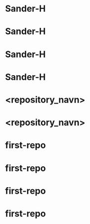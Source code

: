 # Sander-H
# Sander-H
# Sander-H
# Sander-H
# <repository_navn>
# <repository_navn>
# first-repo
# first-repo
# first-repo
# first-repo

